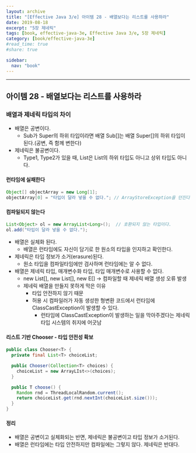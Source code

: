 ```yaml
---
layout: archive
title: "[Effective Java 3/e] 아이템 28 - 배열보다는 리스트를 사용하라"
date: 2019-08-18
excerpt: "5장 제네릭"
tags: [book, effective-java-3e, Effective Java 3/e, 5장 제네릭]
category: [book/effective-java-3e]
#read_time: true
#share: true

sidebar:
  nav: "book"
---
```


* * *

## 아이템 28 - 배열보다는 리스트를 사용하라

### 배열과 제네릭 타입의 차이
  
* 배열은 공변이다.
  * Sub가 Super의 하위 타입이라면 배열 Sub[]는 배열 Super[]의 하위 타입이 된다.(공변, 즉 함께 변한다)
* 제네릭은 불공변이다.
  * Type1, Type2가 있을 때, List<Type1>은 List<Type2>의 하위 타입도 아니고 상위 타입도 아니다.

#### 런타임에 실패한다

```java
Object[] objectArray = new Long[1];
objectArray[0] = "타입이 달라 넣을 수 없다."; // ArrayStoreException을 던진다.
```

#### 컴파일되지 않는다

```java
List<Object> ol = new ArrayList<Long>();  // 호환되지 않는 타입이다.
ol.add("타입이 달라 넣을 수 없다.");
```

* 배열은 실체화 된다.
  * 배열은 런타임에도 자신이 담기로 한 원소의 타입을 인지하고 확인한다.
* 제네릭은 타입 정보가 소거(erasure)된다.
  * 원소 타입을 컴파일타임에만 검사하며 런타임에는 알 수 없다.
* 배열은 제네릭 타입, 매개변수화 타입, 타입 매개변수로 사용할 수 없다.
  * new List<E>[], new List<String>[], new E[] -> 컴파일할 때 제네릭 배열 생성 오류 발생
  * 제네릭 배열을 만들지 못하게 막은 이유
    * 타입 안전하지 않기 때문
    * 허용 시 컴파일러가 자동 생성한 형변환 코드에서 런타임에 ClassCastException이 발생할 수 있다.
      * 런타임에 ClassCastException이 발생하는 일을 막아주겠다는 제네릭 타입 시스템의 취지에 어긋남

#### 리스트 기반 Chooser - 타입 안전성 확보

```java
public class Chooser<T> {
  private final List<T> choiceList;

  public Chooser(Collection<T> choices) {
    choiceList = new ArrayLIst<>(choices);
  }

  public T choose() {
    Random rnd = ThreadLocalRandom.current();
    return choiceList.get(rnd.nextInt(choiceList.size()));
  }
}
```

#### 정리

* 배열은 공변이고 실체화되는 반면, 제네릭은 불공변이고 타입 정보가 소거된다.
* 배열은 런타임에는 타입 안전하지만 컴파일에는 그렇지 않다. 제네릭은 반대다.
